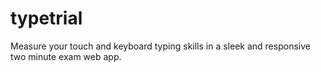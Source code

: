 # typetrial
Measure your touch and keyboard typing skills in a sleek and responsive two minute exam web app.